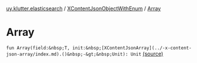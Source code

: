 [uy.klutter.elasticsearch](../index.md) / [XContentJsonObjectWithEnum](index.md) / [Array](.)


# Array
`fun Array(field:&nbsp;T, init:&nbsp;[XContentJsonArray](../-x-content-json-array/index.md).()&nbsp;-&gt;&nbsp;Unit): Unit` [(source)](https://github.com/kohesive/klutter/blob/master/elasticsearch-jdk7/src/main/kotlin/uy/klutter/elasticsearch/XContent.kt#L34)


